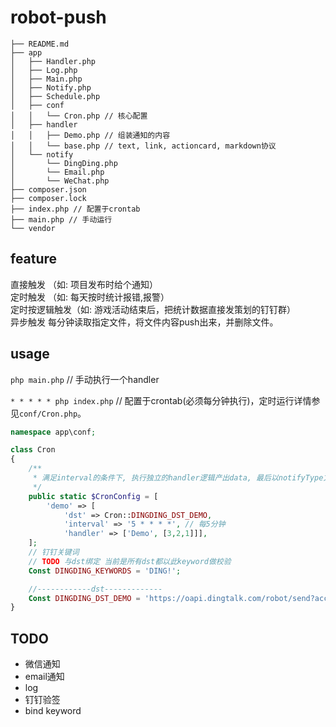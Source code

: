 # robot-push

```tree
├── README.md
├── app
│   ├── Handler.php
│   ├── Log.php
│   ├── Main.php
│   ├── Notify.php
│   ├── Schedule.php
│   ├── conf
│   │   └── Cron.php // 核心配置
│   ├── handler
│   │   ├── Demo.php // 组装通知的内容
│   │   └── base.php // text, link, actioncard, markdown协议
│   └── notify
│       └── DingDing.php
│       └── Email.php
│       └── WeChat.php
├── composer.json
├── composer.lock
├── index.php // 配置于crontab
├── main.php // 手动运行
└── vendor
```

## feature

直接触发 （如: 项目发布时给个通知）  
定时触发 （如: 每天按时统计报错,报警）  
定时按逻辑触发（如: 游戏活动结束后，把统计数据直接发策划的钉钉群）  
异步触发 每分钟读取指定文件，将文件内容push出来，并删除文件。

## usage

`php main.php` // 手动执行一个handler

`* * * * * php index.php` // 配置于crontab(必须每分钟执行)，定时运行详情参见`conf/Cron.php`。

```php
namespace app\conf;

class Cron
{
    /**
     * 满足interval的条件下, 执行独立的handler逻辑产出data, 最后以notifyType方式向dst发送data。
     */
    public static $CronConfig = [
        'demo' => [
            'dst' => Cron::DINGDING_DST_DEMO,
            'interval' => '5 * * * *', // 每5分钟
            'handler' => ['Demo', [3,2,1]]],
    ];
    // 钉钉关键词
    // TODO 与dst绑定 当前是所有dst都以此keyword做校验
    Const DINGDING_KEYWORDS = 'DING!';

    //------------dst-------------
    Const DINGDING_DST_DEMO = 'https://oapi.dingtalk.com/robot/send?access_token=xxx'; // 将钉钉机器人的token写到这里
}

```

## TODO

- 微信通知
- email通知
- log  
- 钉钉验签  
- bind keyword  
